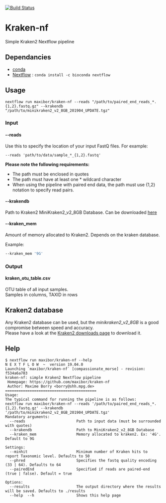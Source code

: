 [![Build Status](https://travis-ci.org/maxibor/kraken-nf.svg?branch=master)](https://travis-ci.org/maxibor/kraken-nf)

# Kraken-nf

Simple Kraken2 Nextflow pipeline

## Dependancies

- [conda](https://conda.io/en/latest/)
- [Nextflow](https://www.nextflow.io/) : `conda install -c bioconda nextflow`

## Usage

```
nextflow run maxibor/kraken-nf --reads "/path/to/paired_end_reads_*.{1,2}.fastq.gz" --krakendb "/path/to/minikraken2_v2_8GB_201904_UPDATE.tgz"
```

### Input

#### --reads

Use this to specify the location of your input FastQ files. For example:

`--reads 'path/to/data/sample_*_{1,2}.fastq'`

**Please note the following requirements:**

- The path must be enclosed in quotes
- The path must have at least one \* wildcard character
- When using the pipeline with paired end data, the path must use {1,2} notation to specify read pairs.

#### --krakendb

Path to Kraken2 MiniKraken2_v2_8GB Database. Can be downloaded [here](https://ccb.jhu.edu/software/kraken2/index.shtml?t=downloads)

#### --kraken_mem

Amount of memory allocated to Kraken2.
Depends on the kraken database.

Example:

```bash
--kraken_mem '9G'
```

### Output

#### kraken_otu_table.csv

OTU table of all input samples.  
Samples in columns, TAXID in rows

## Kraken2 database

Any Kraken2 database can be used, but the _minikraken2_v2_8GB_ is a good compromise between speed and accuracy.  
Please have a look at the [Kraken2 downloads page](https://ccb.jhu.edu/software/kraken2/index.shtml?t=downloads) to download it.

## Help

```
$ nextflow run maxibor/kraken-nf --help
N E X T F L O W  ~  version 19.04.0
Launching `maxibor/kraken-nf` [compassionate_morse] - revision: f534a6a703
kraken-nf: simple Kraken2 Nextflow pipeline
 Homepage: https://github.com/maxibor/kraken-nf
 Author: Maxime Borry <borry@shh.mpg.de>
=========================================
Usage:
The typical command for running the pipeline is as follows:
nextflow run maxibor/kraken-nf --reads '/path/to/paired_end_reads_*.{1,2}.fastq.gz' --krakendb '/path/to/minikraken2_v2_8GB_201904_UPDATE.tgz'
Mandatory arguments:
  --reads                       Path to input data (must be surrounded with quotes)
  --krakendb                    Path to MiniKraken2_v2_8GB Database
  --kraken_mem                  Memory allocated to kraken2. Ex: '4G'. Default to 9G

Settings:
  --minhit                      Minimum number of Kraken hits to report Taxonomic level. Defaults to 50
  --phred                       Specifies the fastq quality encoding (33 | 64). Defaults to 64
  --pairedEnd                   Specified if reads are paired-end (true | false). Default = true

Options:
  --results                     The output directory where the results will be saved. Defaults to ./results
  --help  --h                   Shows this help page
```
